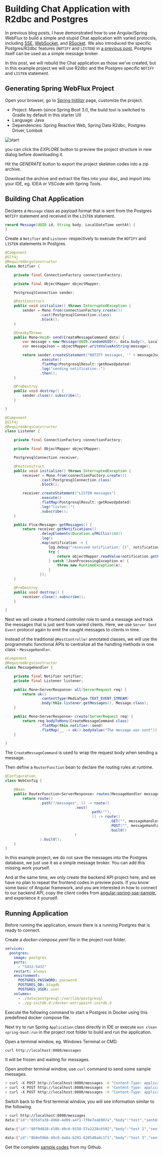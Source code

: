 # Building Chat Application with R2dbc and Postgres

In previous blog posts, I have demonstrated how to use Angular/Spring WebFlux to build a simple and stupid Chat application with varied protocols, including [SSE](https://medium.com/zero-equals-false/building-a-chat-application-with-angular-and-spring-reactive-sse-c0fdddcd7d70), [WebSocket](https://medium.com/zero-equals-false/building-a-chat-application-with-angular-and-spring-reactive-websocket-part-2-ad140125cbd2), and [RSocket](https://medium.com/swlh/building-a-chat-application-with-angular-and-spring-rsocket-3cd8013f2f55). We also introduced the specific Postgres/R2dbc features (`NOTIFY` and `LISTEN`) in [a previous post](https://medium.com/zero-equals-false/dealing-with-postgres-specific-json-enum-type-and-notifier-listener-with-r2dbc-f15cc104aa10), Postgres itself can be used as a simple message broker.

In this post, we will rebuild the Chat application as those we've created, but in this example project we will use R2dbc and the Postgres specific `NOTIFY` and `LISTEN` statement.

## Generating Spring WebFlux Project

Open your browser, go to [Spring Initilizr](http://start.spring.io) page, customize the project.

* Project: Maven (since Spring Boot 3.0, the build tool is switched to Gradle by default in this starter UI)
* Language: Java
* Dependencies: Spring Reactive Web, Spring Data R2dbc, Postgres Driver, Lombok

![start](./start.png)

you can click the *EXPLORE* button to preview the project structure in new dialog before downloading it.

Hit the *GENERATE* button to export the project skeleton codes into a zip archive.

Download the archive and extract the files into your disc, and import into your IDE, eg. IDEA or VSCode with Spring Tools.

## Building Chat Application

Declares a `Message` class as payload format that is sent from the Postgres `NOTIFY` statement and received in the `LISTEN` statement.

```java
record Message(UUID id, String body, LocalDateTime sentAt) {
}
```

Create a `Notifier` and `Listener` respectively to execute the `NOTIFY` and `LISTEN` statements in Postgres.

```java
@Component
@Slf4j
@RequiredArgsConstructor
class Notifier {

    private final ConnectionFactory connectionFactory;

    private final ObjectMapper objectMapper;

    PostgresqlConnection sender;

    @PostConstruct
    public void initialize() throws InterruptedException {
        sender = Mono.from(connectionFactory.create())
                .cast(PostgresqlConnection.class)
                .block();
    }

    @SneakyThrows
    public Mono<Void> send(CreateMessageCommand data) {
        var message = new Message(UUID.randomUUID(), data.body(), LocalDateTime.now());
        var messageJson = objectMapper.writeValueAsString(message);

        return sender.createStatement("NOTIFY messages, '" + messageJson + "'")
                .execute()
                .flatMap(PostgresqlResult::getRowsUpdated)
                .log("sending notification::")
                .then();
    }

    @PreDestroy
    public void destroy() {
        sender.close().subscribe();
    }

}

@Component
@Slf4j
@RequiredArgsConstructor
class Listener {

    private final ConnectionFactory connectionFactory;

    private final ObjectMapper objectMapper;

    PostgresqlConnection receiver;

    @PostConstruct
    public void initialize() throws InterruptedException {
        receiver = Mono.from(connectionFactory.create())
                .cast(PostgresqlConnection.class)
                .block();

        receiver.createStatement("LISTEN messages")
                .execute()
                .flatMap(PostgresqlResult::getRowsUpdated)
                .log("listen::")
                .subscribe();
    }

    public Flux<Message> getMessages() {
        return receiver.getNotifications()
                .delayElements(Duration.ofMillis(100))
                .log()
                .map(notification -> {
                    log.debug("received notification: {}", notification);
                    try {
                        return objectMapper.readValue(notification.getParameter(), Message.class);
                    } catch (JsonProcessingException e) {
                        throw new RuntimeException(e);
                    }
                });
    }

    @PreDestroy
    public void destroy() {
        receiver.close().subscribe();
    }

}
```

Next we will create a frontend controller role to send a message and track the messages that is just sent from varied clients. Here, we use `Server Sent Event` protocol again to emit the caught messages to clients in time.

Instead of the traditional `@RestController` annotated classes, we will use the programmatic functional APIs to centralize all the handling methods in one class - `MessageHandler`.

```java
@Component
@RequiredArgsConstructor
class MessageHandler {

    private final Notifier notifier;
    private final Listener listener;

    public Mono<ServerResponse> all(ServerRequest req) {
        return ok()
                .contentType(MediaType.TEXT_EVENT_STREAM)
                .body(this.listener.getMessages(), Message.class);
    }

    public Mono<ServerResponse> create(ServerRequest req) {
        return req.bodyToMono(CreateMessageCommand.class)
                .flatMap(this.notifier::send)
                .flatMap(__ -> ok().bodyValue("The message was sent"));
    }

}
```

The `CreateMessageCommand` is used to wrap the request body when sending a message.

Then define a `RouterFunction` bean to declare the routing rules at runtime.

```java
@Configuration
class WebConfig {

    @Bean
    public RouterFunction<ServerResponse> routes(MessageHandler messageHandler) {
        return route()
                .path("/messages", () -> route()
                                .nest(
                                        path(""),
                                        () -> route()
                                                .GET("", messageHandler::all)
                                                .POST("", messageHandler::create)
                                                .build()
                                )
                ).build();
    }
}

```

In this example project, we do not save the messages into the Postgres database, we just use it as a simple message broker. You can add this missing work yourself.

And at the same time, we only create the backend API project here, and we have no plan to repeat the frontend codes in preview posts. If you know some basic of Angular framework, and you are interested in how to connect to our backend API, copy the *client* codes from [angular-spring-sse-sample](https://github.com/hantsy/angular-spring-sse-sample), and experience it yourself.

## Running Application

Before running the application, ensure there is a running Postgres that is ready to connect.

Create a *docker-compose.yaml* file in the project root folder.

```yml
services:
  postgres:
    image: postgres
    ports:
      - "5432:5432"
    restart: always
    environment:
      POSTGRES_PASSWORD: password
      POSTGRES_DB: blogdb
      POSTGRES_USER: user
    volumes:
      - ./data/postgresql:/var/lib/postgresql
      - ./pg-initdb.d:/docker-entrypoint-initdb.d
```

Execute the following command to start a Postgres in Docker using this predefined docker compose file.

Next try to run Spring `Application` class directly in IDE or execute `mvn clean spring-boot:run` in the project root folder to build and run the application.

Open a terminal window, eg. Windows Terminal or CMD.

```bash
curl http://localhost:8080/messages
```

It will be frozen and waiting for messages.

Open another terminal window, use `curl` command to send some sample messages.

```bash
> curl -X POST http://localhost:8080/messages -H "Content-Type: application/json" -d "{\"body\" :\"test\"}"
> curl -X POST http://localhost:8080/messages -H "Content-Type: application/json" -d "{\"body\" :\"test 2\"}"
> curl -X POST http://localhost:8080/messages -H "Content-Type: application/json" -d "{\"body\" :\"test 3\"}"

```

Switch back to the first terminal window, you will see information similar to the following.

```bash
> curl http://localhost:8080/messages
data:{"id":"8354fa38-4960-4d09-a4f1-7f0e7eab907a","body":"test","sentAt":"2023-01-14T12:09:49.1174014"}

data:{"id":"88f0d028-410b-40c6-9150-57a2228cb592","body":"test 2","sentAt":"2023-01-14T12:10:47.7973986"}

data:{"id":"8b8e59b6-40c0-4a8a-b291-6205d8a8c1f1","body":"test 3","sentAt":"2023-01-14T12:11:01.4874459"}

```

Get the complete [sample codes](https://github.com/hantsy/spring-r2dbc-sample/tree/master/pg-notifier-listener) from my Github.
